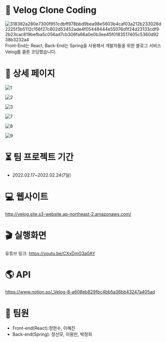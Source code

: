 # 🎈 Velog Clone Coding
![318382a280e7300f951cdbff978bbd9bea98e5603b4caf03a212b233026d2225f3b5112c156f27c802d53452ade4f05448444e55076d1f24d23133cdf92b23cac819befba5c056ad7cb306fa66a0e0b3ee45f0183517405c5360d9238b3232a4](https://user-images.githubusercontent.com/80885540/155510423-cead68e7-8ea8-468f-bbfc-22bcf720b120.png)
Front-End는 React, Back-End는 Spring을 사용해서
개발자들을 위한 블로그 서비스 Velog를 클론 코딩했습니다.

# 📃 상세 페이지
![1](https://user-images.githubusercontent.com/80885540/155523943-4a001f91-37e5-4f84-8fd3-5e86459dab5a.PNG)

![2](https://user-images.githubusercontent.com/80885540/155523955-9715ddd3-e335-4338-837f-ab3dc78fe4c7.PNG)

![3](https://user-images.githubusercontent.com/80885540/155523975-7d8f0ba9-e3ef-45dd-9c1f-2f39980dc15d.PNG)

![7](https://user-images.githubusercontent.com/80885540/155526771-d69c4e09-29ba-4336-8b69-936a713cc85c.PNG)

![8](https://user-images.githubusercontent.com/80885540/155526786-94e8bc6b-1501-4833-a452-262e01873b28.PNG)

![9](https://user-images.githubusercontent.com/80885540/155526793-2457fa85-6906-4294-881f-3a882e535b40.PNG)

# ⏳ 팀 프로젝트 기간
* 2022.02.17~2022.02.24(7일)

# 💻 웹사이트
http://velog.site.s3-website.ap-northeast-2.amazonaws.com/

# 🎬 실행화면
유튜브 링크: https://youtu.be/CXxDmG3a0AY

# 🌎 API
https://www.notion.so/_Velog-8-a608eb829fbc4bb5a36bb43247a405ad

# 🙋 팀원
* Front-end(React):정현수, 이혜진
* Back-end(Spring): 정선모, 이용만, 박정희
